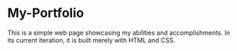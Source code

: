 # My-Portfolio

This is a simple web page showcasing my abilities and accomplishments.  In its current iteration, it is built merely with HTML and CSS.